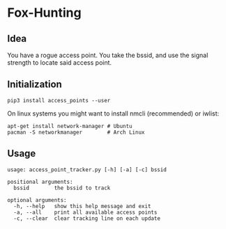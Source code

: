 # Fox-Hunting

## Idea
You have a rogue access point.  You take the bssid, and use the signal strength to locate said access point.


## Initialization
`pip3 install access_points --user`

On linux systems you might want to install nmcli (recommended) or iwlist:
```
apt-get install network-manager # Ubuntu
pacman -S networkmanager        # Arch Linux
```


## Usage
```
usage: access_point_tracker.py [-h] [-a] [-c] bssid

positional arguments:
  bssid        the bssid to track

optional arguments:
  -h, --help   show this help message and exit
  -a, --all    print all available access points
  -c, --clear  clear tracking line on each update
```
